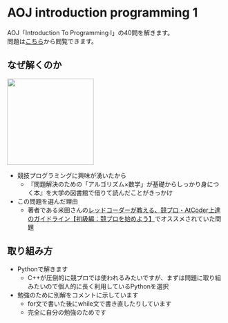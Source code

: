 # AOJ introduction programming 1
AOJ「Introduction To Programming I」の40問を解きます。  
問題は[こちら](https://judge.u-aizu.ac.jp/onlinejudge/finder.jsp?course=ITP1)から閲覧できます。
## なぜ解くのか
<img src="https://makeshop-multi-images.akamaized.net/gihyo0622/itemimages/000000002544_Pf8wshz.jpg" width="200">  

- 競技プログラミングに興味が湧いたから
  - 『問題解決のための「アルゴリズム×数学」が基礎からしっかり身につく本』を大学の図書館で借りて読んだことがきっかけ
- この問題を選んだ理由
  - 著者である米田さんの[レッドコーダーが教える、競プロ・AtCoder上達のガイドライン【初級編：競プロを始めよう】](https://qiita.com/e869120/items/f1c6f98364d1443148b3)でオススメされていた問題
## 取り組み方
- Pythonで解きます
  - C++が圧倒的に競プロでは使われるみたいですが、まずは問題に取り組みたいので個人的に長く利用しているPythonを選択
- 勉強のために別解をコメントに示しています
  - for文で書いた後にwhile文で書き直したりしています
  - 完全に自分の勉強のためです
